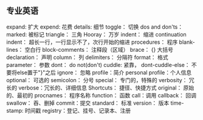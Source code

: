 ## 专业英语
expand: 扩大
expend: 花费
details: 细节
toggle： 切换
dos and don'ts： 
marked: 被标记
triangle： 三角
Hooray： 万岁
indent： 缩进
continuation indent： 超长一行，一行显示不了，次行开始的缩进
procedures： 程序
blank-lines： 空白行
block-comments： 注释段（区域）
brace： {} 大括号
declaration： 声明
column： 列
delimiters： 分隔符
format： 格式
parameter： 参数
dont： do not(don't)
cuddle: 紧靠， 
dont-cuddle-else： 不要将else置于"}"之后
ignore： 忽略
profile：简介
personal profile：个人信息
optional： 可选的
semicolon： 分号
special： 专门的，特殊的
verbosity： 冗长的
verbose：冗长的、详细信息
Shortcuts： 捷径、快捷方式
original： 原始的、最初的
procnames： 程序名称
function： 函数
call：调用
callback： 回调
swallow： 吞、删掉
commit：提交
standard： 标准
version： 版本
time-stamp: 时间戳
registry：登记、挂号、记录本、注册
